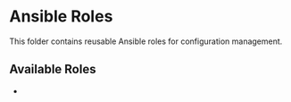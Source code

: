 # Ansible Roles

This folder contains reusable Ansible roles for configuration management.

## Available Roles
-
